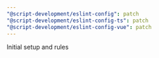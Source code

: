 ```yaml
---
"@script-development/eslint-config": patch
"@script-development/eslint-config-ts": patch
"@script-development/eslint-config-vue": patch
---
```


Initial setup and rules
